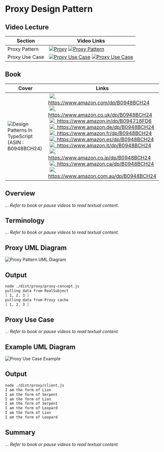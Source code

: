 # Proxy Design Pattern

## Video Lecture

| Section        | Video Links                                                                                                                                                                                                      |
| -------------- | ---------------------------------------------------------------------------------------------------------------------------------------------------------------------------------------------------------------- |
| Proxy Pattern  | <a class="udemyVideoLink" href="https://www.udemy.com/course/design-patterns-typescript/learn/lecture/26900642/?referralCode=6384C079FB0A503DB9D9" target="_blank" title="Proxy"><img src="../img/udemy_btn_sm.gif" alt="Proxy"/></a>&nbsp;<a id="ytVideoLink" href="https://www.youtube.com/watch?v=VXKjRaXgzC8&list=PLKWUX7aMnlELvv8bXquIgxXYyHH5SFlaP" target="_blank" title="Proxy Pattern"><img src="../img/yt_btn_sm.gif" alt="Proxy Pattern"/></a>   |
| Proxy Use Case | <a class="udemyVideoLink" href="https://www.udemy.com/course/design-patterns-typescript/learn/lecture/26900640/?referralCode=6384C079FB0A503DB9D9" target="_blank" title="Proxy Use Case"><img src="../img/udemy_btn_sm.gif" alt="Proxy Use Case"/></a>&nbsp;<a id="ytVideoLink" href="https://www.youtube.com/watch?v=4CUEtE2uYLY&list=PLKWUX7aMnlELvv8bXquIgxXYyHH5SFlaP" target="_blank" title="Proxy Use Case"><img src="../img/yt_btn_sm.gif" alt="Proxy Use Case"/></a> |

## Book 

Cover | Links
-|-
![Design Patterns In TypeScript (ASIN : B0948BCH24)](../img/dp_typescript_125.jpg) | &nbsp;<a href="https://www.amazon.com/dp/B0948BCH24"><img src="../img/flag_us.gif">&nbsp; https://www.amazon.com/dp/B0948BCH24</a><br/>&nbsp;<a href="https://www.amazon.co.uk/dp/B0948BCH24"><img src="../img/flag_uk.gif">&nbsp; https://www.amazon.co.uk/dp/B0948BCH24</a><br/>&nbsp;<a href="https://www.amazon.in/dp/B094716FD6"><img src="../img/flag_in.gif">&nbsp; https://www.amazon.in/dp/B094716FD6</a><br/>&nbsp;<a href="https://www.amazon.de/dp/B0948BCH24"><img src="../img/flag_de.gif">&nbsp; https://www.amazon.de/dp/B0948BCH24</a><br/>&nbsp;<a href="https://www.amazon.fr/dp/B0948BCH24"><img src="../img/flag_fr.gif">&nbsp; https://www.amazon.fr/dp/B0948BCH24</a><br/>&nbsp;<a href="https://www.amazon.es/dp/B0948BCH24"><img src="../img/flag_es.gif">&nbsp; https://www.amazon.es/dp/B0948BCH24</a><br/>&nbsp;<a href="https://www.amazon.it/dp/B0948BCH24"><img src="../img/flag_it.gif">&nbsp; https://www.amazon.it/dp/B0948BCH24</a><br/>&nbsp;<a href="https://www.amazon.co.jp/dp/B0948BCH24"><img src="../img/flag_jp.gif">&nbsp; https://www.amazon.co.jp/dp/B0948BCH24</a><br/>&nbsp;<a href="https://www.amazon.ca/dp/B0948BCH24"><img src="../img/flag_ca.gif">&nbsp; https://www.amazon.ca/dp/B0948BCH24</a><br/>&nbsp;<a href="https://www.amazon.com.au/dp/B0948BCH24"><img src="../img/flag_au.gif">&nbsp; https://www.amazon.com.au/dp/B0948BCH24</a>

## Overview

_... Refer to book or pause videos to read textual content._

## Terminology

_... Refer to book or pause videos to read textual content._

## Proxy UML Diagram

![Proxy Pattern UML Diagram](../img/proxy_concept.svg)

## Output

```bash
node ./dist/proxy/proxy-concept.js
pulling data from RealSubject
[ 1, 2, 3 ]
pulling data from Proxy cache
[ 1, 2, 3 ]
```

## Proxy Use Case

_... Refer to book or pause videos to read textual content._

## Example UML Diagram

![Proxy Use Case Example](../img/proxy_example.svg)

## Output

```bash
node ./dist/proxy/client.js
I am the form of Lion
I am the form of Serpent
I am the form of Lion
I am the form of Serpent
I am the form of Leopard
I am the form of Lion
I am the form of Leopard
```

<!-- ## New Coding Concepts

### todo -->

## Summary

_... Refer to book or pause videos to read textual content._
